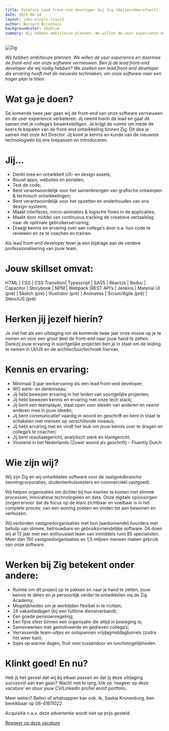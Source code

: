 ```yaml
---
title: Vacature Lead front-end developer bij Zig (Huizen/Amersfoort)
date: 2021-06-10
layout: jobs-single.liquid
author: Bernard Nijenhuis
backgroundcolor: skyblue
summary: Wij hebben ambitieuze plannen. We willen de user experience en daarmee de front-end van onze software vernieuwen. Ben jij de lead front-end developer die wij nodig hebben? We zoeken een lead front-end developer die ervaring heeft met de nieuwste technieken, om onze software naar een hoger plan te tillen.
---
```


![[Zig](https://zig.nl/)](/_img/werkgevers/zig.png)

_Wij hebben ambitieuze plannen. We willen de user experience en daarmee de front-end van onze software vernieuwen. Ben jij de lead front-end developer die wij nodig hebben? We zoeken een lead front-end developer die ervaring heeft met de nieuwste technieken, om onze software naar een hoger plan te tillen._

# Wat ga je doen?

De komende twee jaar gaan wij de front-end van onze software vernieuwen en de user experience verbeteren. Jij neemt hierin de lead en gaat dit samen met je collega’s bewerkstelligen. Je krijgt de ruimte om mede de koers te bepalen van de front-end ontwikkeling binnen Zig. Dit doe je samen met onze Art Director. Jij komt je kennis en kunde van de nieuwste technologieën bij ons toepassen en introduceren.

# Jij…

- Denkt mee en ontwikkelt UX- en design assets;
- Bouwt apps, websites en portalen;
- Test de code;
- Bent verantwoordelijk voor het samenbrengen van grafische ontwerpen & technisch ontwikkelingen;
- Bent verantwoordelijk voor het opzetten en onderhouden van ons design-systeem;
- Maakt interfaces, micro-animaties & logische flows in de applicaties;
- Maakt door middel van continuous tracking de creatieve vertaalslag naar de optimale gebruikerservaring;
- Draagt kennis en ervaring over aan collega’s door o.a. hun code te reviewen en ze te coachen en trainen.

Als lead front-end developer lever je een bijdrage aan de verdere professionalisering van jouw team.

# Jouw skillset omvat:

HTML | CSS | CSS Transition| Typescript | SASS | ReactJs | Reduc | Capacitor | Storybook | NPM | Webpack |REST API’s | Jenkins | Material UI (pré) | Sketch (pré) | Illustrator (pré) | Animaties | Scrum/Agile (pré) | StencilJS (pré)

# Herken jij jezelf hierin?

Je ziet het als een uitdaging om de komende twee jaar onze missie op je te nemen en voor een groot deel de front-end naar jouw hand te zetten. Dankzij jouw ervaring in soortgelijke projecten ben je in staat om de leiding te nemen in UI/UX en de architectuur/techniek hiervan.

# Kennis en ervaring:

- Minimaal 3 jaar werkervaring als een lead front-end developer;
- WO werk- en denkniveau;
- Jij hebt bewezen ervaring in het leiden van soortgelijke projecten;
- Jij hebt bewezen kennis en ervaring met onze tech stack;
- Jij bent een teamplayer, staat open voor ideeën van anderen en neemt anderen mee in jouw ideeën;
- Jij bent communicatief vaardig in woord en geschrift en bent in staat te schakelen met mensen op verschillende niveaus;
- Jij hebt ervaring met en vindt het leuk om jouw kennis over te dragen en collega’s te coachen;
- Jij bent resultaatgericht, analytisch sterk en klantgericht.
- Vloeiend in het Nederlands (Zowel woord als geschrift) – Fluently Dutch

# Wie zijn wij?

Wij zijn Zig en wij ontwikkelen software voor de vastgoedbranche (woningcorporaties, studentenhuisvesters en commercieel vastgoed).

Wij helpen organisaties om dichter bij hun klanten te komen met slimme processen, innovatieve technologieën en data. Onze digitale oplossingen zorgen ervoor dat de focus op de klant zichtbaar en voelbaar is in het complete proces: van een woning zoeken en vinden tot aan bewonen en verhuizen.

Wij verbinden vastgoedorganisaties met hun (aankomende) huurders met behulp van slimme, betrouwbare en gebruiksvriendelijke software. Dit doen wij al 13 jaar met een enthousiast team van inmiddels ruim 85 specialisten. Meer dan 150 vastgoedorganisaties en 1,5 miljoen mensen maken gebruik van onze software.

# Werken bij Zig betekent onder andere:

- Ruimte om dit project op te pakken en naar je hand te zetten, jouw kennis te delen en je persoonlijk verder te ontwikkelen via de Zig Academy;
- Mogelijkheden om je werktijden flexibel in te richten;
- 24 vakantiedagen (bij een fulltime dienstverband);
- Een goede pensioenregeling;
- Een fijne sfeer binnen een organisatie die altijd in beweging is;
- Samenwerken met gemotiveerde en gedreven collega’s;
- Verrassende team-uitjes en ontspannen vrijdagmiddagborrels (zodra het weer kan);
- Ijsjes op warme dagen, fruit voor tussendoor en lunchmogelijkheden.

# Klinkt goed! En nu?

Heb jij het gevoel dat wij bij elkaar passen en dat jij deze uitdaging succesvol aan kan gaan? Wacht niet te lang, klik op ‘reageer op deze vacature’ en stuur jouw CV/LinkedIn profiel en/of portfolio.

Meer weten? Bellen of whatsappen kan ook. Ik, Saskia Kronenburg, ben bereikbaar op 06-41611022.

Acquisitie n.a.v. deze advertentie wordt niet op prijs gesteld.

[Reageer op deze vacature](https://werkenbijzig.nl/2021/05/10/lead-frontend-developer/)
